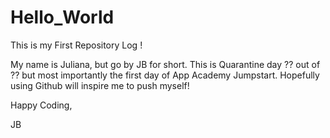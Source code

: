 # Hello_World

This is my First Repository Log !

My name is Juliana, but go by JB for short.
This is Quarantine day ?? out of ?? but most importantly the first day of App Academy Jumpstart.
Hopefully using Github will inspire me to push myself!

Happy Coding,

JB
